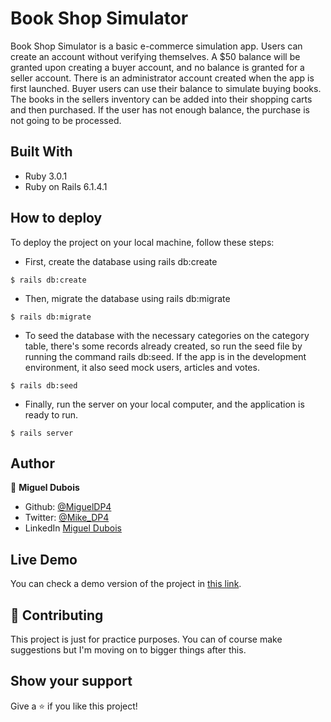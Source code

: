 # Book Shop Simulator

Book Shop Simulator is a basic e-commerce simulation app. Users can create an account without verifying themselves. A $50 balance will be granted upon creating a buyer account, and no balance is granted for a seller account. There is an administrator account created when the app is first launched. Buyer users can use their balance to simulate buying books. The books in the sellers inventory can be added into their shopping carts and then purchased. If the user has not enough balance, the purchase is not going to be processed.

## Built With

- Ruby 3.0.1
- Ruby on Rails 6.1.4.1

## How to deploy

To deploy the project on your local machine, follow these steps:

- First, create the database using rails db:create
```
$ rails db:create 
```
- Then, migrate the database using rails db:migrate
```
$ rails db:migrate 
```
- To seed the database with the necessary categories on the category table, there's some records already created, so run the seed file by running the command rails db:seed. If the app is in the development environment, it also seed mock users, articles and votes.
```
$ rails db:seed 
```
- Finally, run the server on your local computer, and the application is ready to run.
```
$ rails server
```

## Author

👤 **Miguel Dubois**

- Github: [@MiguelDP4](https://github.com/MiguelDP4)
- Twitter: [@Mike_DP4](https://twitter.com/Mike_DP4)
- LinkedIn [Miguel Dubois](https://www.linkedin.com/in/miguel-angel-dubois)

## Live Demo

You can check a demo version of the project in [this link](https://book-store-simulator.herokuapp.com/).

## 🤝 Contributing

This project is just for practice purposes. You can of course make suggestions but I'm moving on to bigger things after this.

## Show your support

Give a ⭐️ if you like this project!